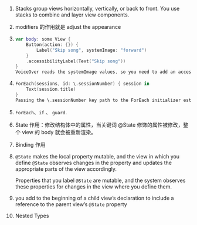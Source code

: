 1. Stacks group views horizontally, vertically, or back to front. You use stacks to combine and layer view components.

2. modifiers 的作用就是 adjust the appearance

3. ```swift
   var body: some View {
       Button(action: {}) {
           Label("Skip song", systemImage: "forward")
       }
       .accessibilityLabel(Text("Skip song"))
   }
   VoiceOver reads the systemImage values, so you need to add an accessibility label to describe the element. You don’t have to include “Button” because it’s a trait that VoiceOver already reads.
   ```

4. ```swift
   ForEach(sessions, id: \.sessionNumber) { session in
       Text(session.title)
   }
   Passing the \.sessionNumber key path to the ForEach initializer establishes identity.
   ```

5. `ForEach`、`if` 、 `guard`.

6. State 作用：修改结构体中的属性，当关键词 @State 修饰的属性被修改，整个 view 的 body 就会被重新渲染。

7. Binding 作用

8. `@State` makes the local property mutable, and the view in which you define `@State` observes changes in the property and updates the appropriate parts of the view accordingly.

   Properties that you label `@State` are mutable, and the system observes these properties for changes in the view where you define them.

9. you add to the beginning of a child view’s declaration to include a reference to the parent view’s `@State` property

6. Nested Types

